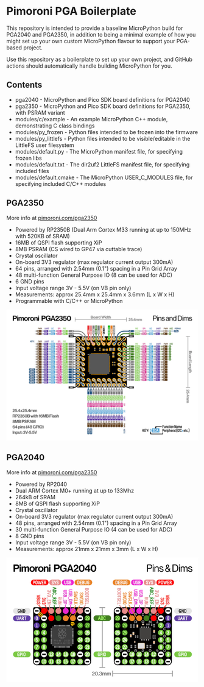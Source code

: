 # Pimoroni PGA Boilerplate

This repository is intended to provide a baseline MicroPython build for PGA2040
and PGA2350, in addition to being a minimal example of how you might set up your
own custom MicroPython flavour to support your PGA-based project.

Use this repository as a boilerplate to set up your own project, and GitHub actions
should automatically handle building MicroPython for you.

## Contents

* pga2040 - MicroPython and Pico SDK board definitions for PGA2040
* pga2350 - MicroPython and Pico SDK board definitions for PGA2350, with PSRAM variant
* modules/c/example - An example MicroPython C++ module, demonstrating C class bindings
* modules/py_frozen - Python files intended to be frozen into the firmware
* modules/py_littlefs - Python files intended to be visible/editable in the LittleFS user filesystem
* modules/default.py - The MicroPython manifest file, for specifying frozen libs
* modules/default.txt - The dir2uf2 LittleFS manifest file, for specifying included files
* modules/default.cmake - The MicroPython USER_C_MODULES file, for specifying included C/C++ modules

## PGA2350

More info at [pimoroni.com/pga2350](https://pimoroni.com/pga2350)

* Powered by RP2350B (Dual Arm Cortex M33 running at up to 150MHz with 520KB of SRAM)
* 16MB of QSPI flash supporting XiP
* 8MB PSRAM (CS wired to GP47 via cuttable trace)
* Crystal oscillator
* On-board 3V3 regulator (max regulator current output 300mA)
* 64 pins, arranged with 2.54mm (0.1") spacing in a Pin Grid Array
* 48 multi-function General Purpose IO (8 can be used for ADC)
* 6 GND pins
* Input voltage range 3V - 5.5V (on VB pin only)
* Measurements: approx 25.4mm x 25.4mm x 3.6mm (L x W x H)
* Programmable with C/C++ or MicroPython

![Pinout diagram for the PGA2350](pga2350_pinout_diagram.webp)

## PGA2040

More info at [pimoroni.com/pga2350](pimoroni.com/pga2040)

* Powered by RP2040
* Dual ARM Cortex M0+ running at up to 133Mhz
* 264kB of SRAM
* 8MB of QSPI flash supporting XiP
* Crystal oscillator
* On-board 3V3 regulator (max regulator current output 300mA)
* 48 pins, arranged with 2.54mm (0.1") spacing in a Pin Grid Array
* 30 multi-function General Purpose IO (4 can be used for ADC)
* 8 GND pins
* Input voltage range 3V - 5.5V (on VB pin only)
* Measurements: approx 21mm x 21mm x 3mm (L x W x H)

![Pinout diagram for the PGA2040](pga2040.webp)
